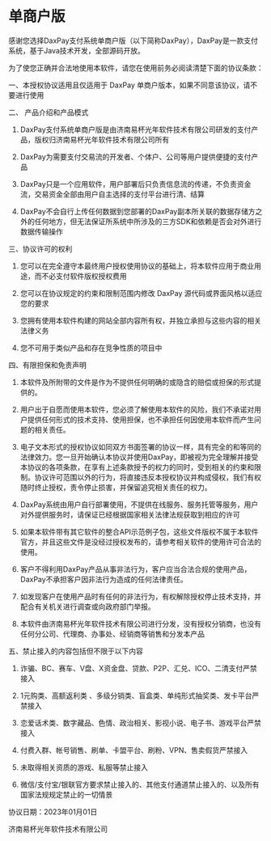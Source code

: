 # 单商户版

感谢您选择DaxPay支付系统单商户版（以下简称DaxPay），DaxPay是一款支付系统，基于Java技术开发，全部源码开放。

为了使您正确并合法地使用本软件，请您在使用前务必阅读清楚下面的协议条款：

一、本授权协议适用且仅适用于 DaxPay 单商户版本，如果不同意该协议，请不要进行使用

二、 产品介绍和产品模式
1. DaxPay支付系统单商户版是由济南易杯光年软件技术有限公司研发的支付产品，版权归济南易杯光年软件技术有限公司所有

2. DaxPay为需要支付交易流的开发者、个体户、公司等用户提供便捷的支付产品

3. DaxPay只是一个应用软件，用户部署后只负责信息流的传递，不负责资金流，交易资金全部由用户自主选择的支付平台进行清、结算

4. DaxPay不会自行上传任何数据到您部署的DaxPay副本所关联的数据存储方之外的任何地方，但无法保证所系统中所涉及的三方SDK和依赖是否会对外进行数据传输操作

三、协议许可的权利

1. 您可以在完全遵守本最终用户授权使用协议的基础上，将本软件应用于商业用途，而不必支付软件版权授权费用

2. 您可以在协议规定的约束和限制范围内修改 DaxPay 源代码或界面风格以适应您的要求

3. 您拥有使用本软件构建的网站全部内容所有权，并独立承担与这些内容的相关法律义务

4. 您不可用于类似产品和存在竞争性质的项目中

四、有限担保和免责声明
1. 本软件及所附带的文件是作为不提供任何明确的或隐含的赔偿或担保的形式提供的。

2. 用户出于自愿而使用本软件，您必须了解使用本软件的风险，我们不承诺对用户提供任何形式的技术支持、使用担保，也不承担任何因使用本软件而产生问题的相关责任。

3. 电子文本形式的授权协议如同双方书面签署的协议一样，具有完全的和等同的法律效力。您一旦开始确认本协议并使用DaxPay，即被视为完全理解并接受本协议的各项条款，在享有上述条款授予的权力的同时，受到相关的约束和限制。协议许可范围以外的行为，将直接违反本授权协议并构成侵权，我们有权随时终止授权，责令停止损害，并保留追究相关责任的权力。

4. DaxPay系统由用户自行部署使用，不提供在线服务、服务托管等服务，用户对外提供服务时，请保证已经根据国家相关法律法规获取到相应的许可

5. 如果本软件带有其它软件的整合API示范例子包，这些文件版权不属于本软件官方，并且这些文件是没经过授权发布的，请参考相关软件的使用许可合法的使用。

6. 客户不得利用DaxPay产品从事非法行为，客户应当合法合规的使用产品，DaxPay不承担客户因非法行为造成的任何法律责任。

7. 如发现客户在使用产品时有任何的非法行为，有权解除授权停止技术支持，并配合有关机关进行调查或向政府部门举报。

8. 本软件由济南易杯光年软件技术有限公司进行分发，没有授权分销商，也没有任何分公司、代理商、办事处、经销商等销售和分发本产品


五、禁止接入的内容包括但不限于以下内容

1. 诈骗、BC、赛车、V盘、X资金盘、贷款、P2P、汇兑、ICO、二清支付严禁接入

2. 1元购类、高额返利类 、多级分销类、盲盒类、单纯形式抽奖类、发卡平台严禁接入

3. 恋爱话术类、数字藏品、色情、政治相关、影视小说、电子书、游戏平台严禁接入

4. 付费入群、帐号销售、刷单、卡盟平台、刷粉、VPN、售卖假货严禁接入

5. 未取得相关资质的游戏、私服等禁止接入

6. 微信/支付宝/银联官方要求禁止接入的、其他支付通道禁止接入的、以及所有国家法规规定禁止的一切情景

协议日期：2023年01月01日

济南易杯光年软件技术有限公司

